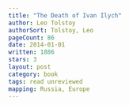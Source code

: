 ```yaml
---
title: "The Death of Ivan Ilych"
author: Leo Tolstoy
authorSort: Tolstoy, Leo
pageCount: 86
date: 2014-01-01
written: 1886
stars: 3
layout: post
category: book
tags: read unreviewed
mapping: Russia, Europe
---
```

